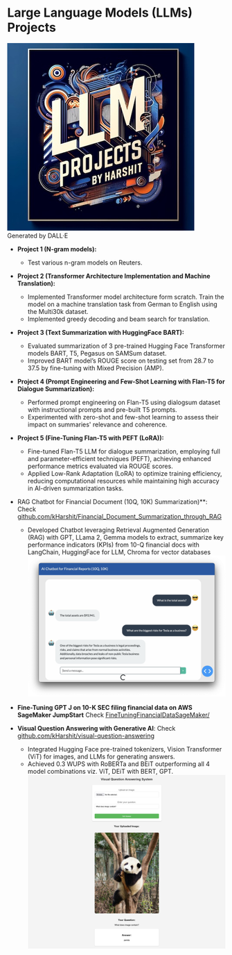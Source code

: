 # Large Language Models (LLMs) Projects 

![](./assets/llm_projects.jpg)  
Generated by DALL·E

* **Project 1 (N-gram models):** 
    * Test various n-gram models on Reuters.
* **Project 2 (Transformer Architecture Implementation and Machine Translation):** 
    * Implemented Transformer model architecture form scratch. Train the model on a machine translation task from German to English using the Multi30k dataset. 
    * Implemented greedy decoding and beam search for translation.
* **Project 3 (Text Summarization with HuggingFace BART):**     
    * Evaluated summarization of 3 pre-trained Hugging Face Transformer models BART, T5, Pegasus on SAMSum dataset. 
    * Improved BART model’s ROUGE score on testing set from 28.7 to 37.5 by fine-tuning with Mixed Precision (AMP).
* **Project 4 (Prompt Engineering and Few-Shot Learning with Flan-T5 for Dialogue Summarization):** 
    * Performed prompt engineering on Flan-T5 using dialogsum dataset with instructional prompts and pre-built T5 prompts. 
    * Experimented with zero-shot and few-shot learning to assess their impact on summaries' relevance and coherence.
* **Project 5 (Fine-Tuning Flan-T5 with PEFT (LoRA)):**        
    * Fine-tuned Flan-T5 LLM for dialogue summarization, employing full and parameter-efficient techniques (PEFT), achieving enhanced performance metrics evaluated via ROUGE scores. 
    * Applied Low-Rank Adaptation (LoRA) to optimize training efficiency, reducing computational resources while maintaining high accuracy in AI-driven summarization tasks.

* RAG Chatbot for Financial Document (10Q, 10K) Summarization)**: Check [github.com/kHarshit/Financial_Document_Summarization_through_RAG](https://github.com/kHarshit/Financial_Document_Summarization_through_RAG)
     * Developed Chatbot leveraging Retrieval Augmented Generation (RAG) with GPT, LLama 2, Gemma models to extract, summarize key performance indicators (KPIs) from 10-Q financial docs with LangChain, HuggingFace for LLM, Chroma for vector databases
     ![](./assets/rag_chatbot_10q.png)

* **Fine-Tuning GPT J on 10-K SEC filing financial data on AWS SageMaker JumpStart** Check [FineTuningFinancialDataSageMaker/](./FineTuningFinancialDataSageMaker/)

* **Visual Question Answering with Generative AI**: Check [github.com/kHarshit/visual-question-answering](https://github.com/kHarshit/visual-question-answering)
    * Integrated Hugging Face pre-trained tokenizers, Vision Transformer (ViT) for images, and LLMs for generating answers.
    * Achieved 0.3 WUPS with RoBERTa and BEiT outperforming all 4 model combinations viz. ViT, DEiT with BERT, GPT.
    ![](./assets/vqa_page.png)
